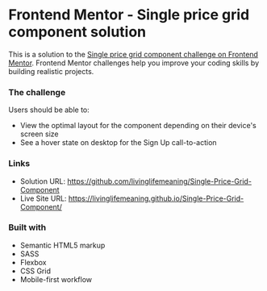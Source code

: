# Frontend Mentor - Single price grid component solution

This is a solution to the [Single price grid component challenge on Frontend Mentor](https://www.frontendmentor.io/challenges/single-price-grid-component-5ce41129d0ff452fec5abbbc). Frontend Mentor challenges help you improve your coding skills by building realistic projects. 


### The challenge

Users should be able to:

- View the optimal layout for the component depending on their device's screen size
- See a hover state on desktop for the Sign Up call-to-action

### Links

- Solution URL: https://github.com/livinglifemeaning/Single-Price-Grid-Component
- Live Site URL: https://livinglifemeaning.github.io/Single-Price-Grid-Component/

### Built with

- Semantic HTML5 markup
- SASS
- Flexbox
- CSS Grid
- Mobile-first workflow


